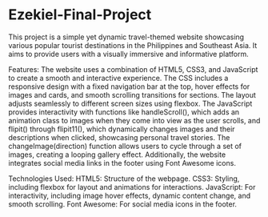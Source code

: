 # Ezekiel-Final-Project

This project is a simple yet dynamic travel-themed website showcasing various popular tourist destinations in the Philippines and Southeast Asia. It aims to provide users with a visually immersive and informative platform.

Features:
The website uses a combination of HTML5, CSS3, and JavaScript to create a smooth and interactive experience. The CSS includes a responsive design with a fixed navigation bar at the top, hover effects for images and cards, and smooth scrolling transitions for sections. The layout adjusts seamlessly to different screen sizes using flexbox. The JavaScript provides interactivity with functions like handleScroll(), which adds an animation class to images when they come into view as the user scrolls, and flipit() through flipit11(), which dynamically changes images and their descriptions when clicked, showcasing personal travel stories. The changeImage(direction) function allows users to cycle through a set of images, creating a looping gallery effect. Additionally, the website integrates social media links in the footer using Font Awesome icons.

Technologies Used:
HTML5: Structure of the webpage.
CSS3: Styling, including flexbox for layout and animations for interactions.
JavaScript: For interactivity, including image hover effects, dynamic content change, and smooth scrolling.
Font Awesome: For social media icons in the footer.
